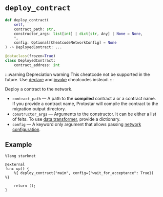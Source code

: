 # `deploy_contract`

```python
def deploy_contract(
    self,
    contract_path: str,
    constructor_args: list[int] | dict[str, Any] | None = None,
    *,
    config: Optional[CheatcodeNetworkConfig] = None
) -> DeployedContract: ...

@dataclass(frozen=True)
class DeployedContract:
    contract_address: int
```
:::warning Depreciation warning
This cheatcode not be supported in the future. Use [declare](./declare.md) and [invoke](./invoke.md) cheatcodes instead.
:::

Deploy a contract to the network.
- `contract_path` — A path to the **compiled** contract a or a contract name. If you provide a contract name, Protostar will compile the contract to the migration output directory.
- `constructor_args` — Arguments to the constructor. It can be either a list of felts. To use [data transformer](../../testing/cheatcodes#data-transformer), provide a dictionary.
- `config` — A keyword only argument that allows passing [network configuration](../03-network-config.md).




## Example

```cairo
%lang starknet

@external
func up() {
    %{ deploy_contract("main", config={"wait_for_acceptance": True}) %}

    return ();
}
```

